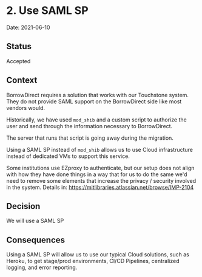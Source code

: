 # 2. Use SAML SP

Date: 2021-06-10

## Status

Accepted

## Context

BorrowDirect requires a solution that works with our Touchstone system. They do
not provide SAML support on the BorrowDirect side like most vendors would.

Historically, we have used `mod_shib` and a custom script to authorize the user
and send through the information necessary to BorrowDirect.

The server that runs that script is going away during the migration.

Using a SAML SP instead of `mod_shib` allows us to use Cloud infrastructure
instead of dedicated VMs to support this service.

Some institutions use EZproxy to authenticate, but our setup does not align with
how they have done things in a way that for us to do the same we'd need to
remove some elements that increase the privacy / security involved in the
system. Details in: https://mitlibraries.atlassian.net/browse/IMP-2104

## Decision

We will use a SAML SP

## Consequences

Using a SAML SP will allow us to use our typical Cloud solutions, such as
Heroku, to get stage/prod environments, CI/CD Pipelines, centralized logging,
and error reporting.

